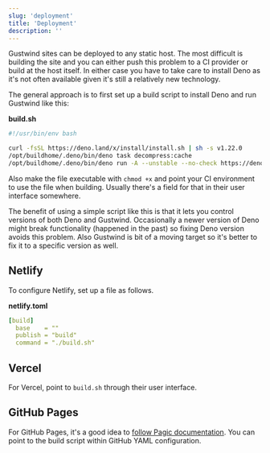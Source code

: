 ```yaml
---
slug: 'deployment'
title: 'Deployment'
description: ''
---
```

Gustwind sites can be deployed to any static host. The most difficult is building the site and you can either push this problem to a CI provider or build at the host itself. In either case you have to take care to install Deno as it's not often available given it's still a relatively new technology.

The general approach is to first set up a build script to install Deno and run Gustwind like this:

**build.sh**

```bash
#!/usr/bin/env bash

curl -fsSL https://deno.land/x/install/install.sh | sh -s v1.22.0
/opt/buildhome/.deno/bin/deno task decompress:cache
/opt/buildhome/.deno/bin/deno run -A --unstable --no-check https://deno.land/x/gustwind@v0.25.0/gustwind-cli/mod.ts -b
```

Also make the file executable with `chmod +x` and point your CI environment to use the file when building. Usually there's a field for that in their user interface somewhere.

The benefit of using a simple script like this is that it lets you control versions of both Deno and Gustwind. Occasionally a newer version of Deno might break functionality (happened in the past) so fixing Deno version avoids this problem. Also Gustwind is bit of a moving target so it's better to fix it to a specific version as well.

## Netlify

To configure Netlify, set up a file as follows.

**netlify.toml**

```yaml
[build]
  base    = ""
  publish = "build"
  command = "./build.sh"
```

## Vercel

For Vercel, point to `build.sh` through their user interface.

## GitHub Pages

For GitHub Pages, it's a good idea to [follow Pagic documentation](https://pagic.org/docs/deployment.html). You can point to the build script within GitHub YAML configuration.

